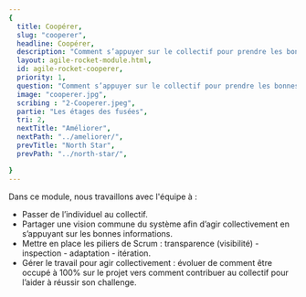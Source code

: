 ```yaml
---
{
  title: Coopérer,
  slug: "cooperer",
  headline: Coopérer,
  description: "Comment s’appuyer sur le collectif pour prendre les bonnes décisions ?",
  layout: agile-rocket-module.html,
  id: agile-rocket-cooperer,
  priority: 1,
  question: "Comment s’appuyer sur le collectif pour prendre les bonnes décisions ?",
  image: "cooperer.jpg",
  scribing : "2-Cooperer.jpeg",
  partie: "Les étages des fusées",
  tri: 2,
  nextTitle: "Améliorer",
  nextPath: "../ameliorer/",
  prevTitle: "North Star",
  prevPath: "../north-star/",

}
---
```

Dans ce module, nous travaillons avec l'équipe à :

* Passer de l’individuel au collectif.
* Partager une vision commune du système afin d’agir collectivement en s’appuyant sur les bonnes informations.
* Mettre en place les piliers de Scrum : transparence (visibilité) - inspection - adaptation - itération.
* Gérer le travail pour agir collectivement : évoluer de comment être occupé à 100% sur le projet vers comment contribuer au collectif pour l’aider à réussir son challenge.
